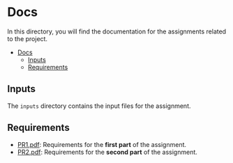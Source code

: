 
# Docs

In this directory, you will find the documentation for the assignments related to the project.

- [Docs](#docs)
  - [Inputs](#inputs)
  - [Requirements](#requirements)

## Inputs

The `inputs` directory contains the input files for the assignment.

## Requirements

- [PR1.pdf](./PR1.pdf): Requirements for the **first part** of the assignment.
- [PR2.pdf](./PR2.pdf): Requirements for the **second part** of the assignment.


